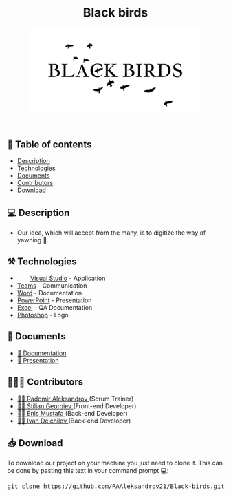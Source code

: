 <h1 align="center">Black birds</h1>
<p align = "center">
  <img src = "Logos/logo_team.png" alt = "logo_team.png" width="400px">
</p>

<br>

## 📝 Table of contents

- [Description](#description)
- [Technologies](#technologies)
- [Documents](#documents)
- [Contributors](#contributors)
- [Download](#download)

## 💻 Description <a name="description"></a>
- Our idea, which will accept from the many, is to digitize the way of yawning 📲.

  
## ⚒️ Technologies <a name="technologies"></a>

- <img href = "https://brandslogos.com/wp-content/uploads/images/visual-studio-2013-logo.png" width = "30px">[Visual Studio](https://visualstudio.microsoft.com/) - Application
- [Teams](https://teams.microsoft.com/) - Communication
- [Word](https://www.microsoft.com/en-us/microsoft-365/word) - Documentation
- [PowerPoint](https://www.microsoft.com/en-us/microsoft-365/powerpoint) - Presentation
- [Excel](https://www.microsoft.com/en-us/microsoft-365/excel) - QA Documentation
- [Photoshop](https://www.adobe.com/) - Logo


## 📄 Documents
  <ul>
    <li><a href="docs/Documentation.docx">🧾 Documentation</a></li>
    <li><a href="docs/Presantation.pptx">📰 Presentation</a></li>
   </ul>

## 🧑🏻‍💻 Contributors <a name="contributors"></a>

- <a href = "https://github.com/RAAleksandrov21">🧑🏻 Radomir Aleksandrov </a> (Scrum Trainer)
-   <a href = "https://github.com/SZGeorgiev21">👦🏻 Stilian Georgiev </a> (Front-end Developer)
- <a href = "https://github.com/EEMustafa21">🧒🏻 Enis Mustafa </a> (Back-end Developer)
-  <a href = "https://github.com/ISDelchilov21">🧑🏻 Ivan Delchilov </a> (Back-end Developer)

## 📥 Download <a name="download"></a>

<p>To download our project on your machine you just need to clone it. This can be done by pasting this text in your command prompt 💻:</p>
<pre>git clone https://github.com/RAAleksandrov21/Black-birds.git</pre>
